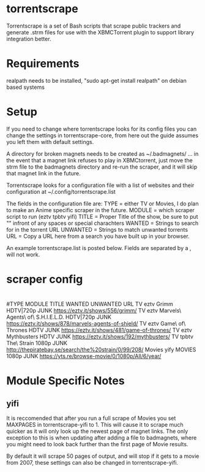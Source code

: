 torrentscrape
=============

Torrentscrape is a set of Bash scripts that scrape public trackers and 
generate .strm files for use with the XBMCTorrent plugin to support library 
integration better.

Requirements
============

realpath needs to be installed, "sudo apt-get install realpath" on debian based
systems

Setup
=====

If you need to change where torrentscrape looks for its config files you can 
change the settings in torrentscrape-core, from here out the guide assumes you 
left them with default settings.

A directory for broken magnets needs to be created as ~/.badmagnets/ ... in 
the event that a magnet link refuses to play in XBMCtorrent, just move the 
strm file to the badmagnets directory and re-run the scraper, and it will skip 
that magnet link in the future.

Torrentscrape looks for a configuration file with a list of websites and their 
configuration at ~/.config/torrentscrape.list

The fields in the configuration file are:
TYPE = either TV or Movies, I do plan to make an Anime specific scraper in the 
       future.
MODULE = which scraper script to run (eztv tpbtv yifi)
TITLE = Proper Title of the show, be sure to put "\" infront of any spaces or 
        special charachters
WANTED = Strings to search for in the torrent URL
UNWANTED = Strings to match unwanted torrents
URL = Copy a URL here from a search you have built up in your browser.

An example torrentscrape.list is posted below. Fields are separated by a 
<SPACE>, <TAB> will not work. 

# scraper config
#
#TYPE MODULE TITLE     WANTED  UNWANTED URL
TV eztv Grimm HDTV|720p JUNK https://eztv.it/shows/556/grimm/
TV eztv Marvels\ Agents\ of\ S.H.I.E.L.D. HDTV|720p JUNK https://eztv.it/shows/878/marvels-agents-of-shield/
TV eztv Game\ of\ Thrones HDTV JUNK https://eztv.it/shows/481/game-of-thrones/
TV eztv Mythbusters HDTV JUNK https://eztv.it/shows/192/mythbusters/
TV tpbtv The\ Strain 1080p JUNK http://thepiratebay.se/search/the%20strain/0/99/208/
Movies yify MOVIES 1080p JUNK https://yts.re/browse-movie/0/1080p/All/6/year/



Module Specific Notes
=====================

yifi
----

It is reccomended that after you run a full scrape of Movies you set MAXPAGES 
in torrentscrape-yifi to 1. This will cause it to scrape much quicker as it 
will only look up the newest page of magnet links. The only exception to this 
is when updating after adding a file to badmagnets, where you might need to 
look back further than the first page of Movie results.

By default it will scrape 50 pages of output, and will stop if it gets to a 
movie from 2007, these settings can also be changed in torrentscrape-yifi.
